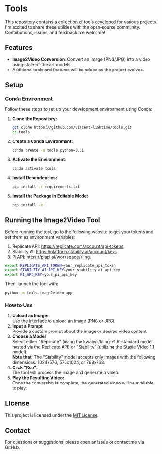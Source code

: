 # Tools

This repository contains a collection of tools developed for various projects. I'm excited to share these utilities with the open‑source community. Contributions, issues, and feedback are welcome!

## Features

- **Image2Video Conversion:** Convert an image (PNG/JPG) into a video using state‑of‑the‑art models.
- Additional tools and features will be added as the project evolves.

## Setup

### Conda Environment

Follow these steps to set up your development environment using Conda:

1. **Clone the Repository:**
   ```bash
   git clone https://github.com/vincent-linktime/tools.git
   cd tools
   ```
2. **Create a Conda Environment:**
   ```bash
   conda create -n tools python=3.11
   ```
3. **Activate the Environment:**
   ```bash
   conda activate tools
   ```
4. **Install Dependencies:**
   ```bash
   pip install -r requirements.txt
   ```
5. **Install the Package in Editable Mode:**
   ```bash
   pip install -e .
   ```

## Running the Image2Video Tool

Before running the tool, go to the following website to get your tokens and set them as environment variables:
1. Replicate API: https://replicate.com/account/api-tokens.
2. Stability AI: https://platform.stability.ai/account/keys.
3. Pi API: https://piapi.ai/workspace/kling.

```bash
export REPLICATE_API_TOKEN=your_replicate_api_token
export STABILITY_AI_API_KEY=your_stability_ai_api_key
export PI_API_KEY=your_pi_api_key
```

Then, launch the tool with:

```bash
python -m tools.image2video.app
```

### How to Use

1. **Upload an Image:**  
   Use the interface to upload an image (PNG or JPG).
2. **Input a Prompt**  
    Provide a custom prompt about the image or desired video content.
3. **Choose a Model**  
    Select either "Replicate" (using the kwaivgi/kling-v1.6-standard model hosted via the Replicate API) or "Stability" (utilizing the Stable Video 1.1 model).  
    **Note that:** The "Stability" model accepts only images with the following dimensions: 1024x576, 576x1024, or 768x768.
4. **Click "Run":**  
   The tool will process the image and generate a video.
3. **Play the Resulting Video:**  
   Once the conversion is complete, the generated video will be available to play.


## License

This project is licensed under the [MIT License](LICENSE).

## Contact

For questions or suggestions, please open an issue or contact me via GitHub.
